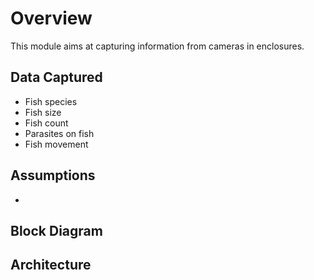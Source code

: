 # Overview
This module aims at capturing information from cameras in enclosures. 

## Data Captured
- Fish species
- Fish size
- Fish count
- Parasites on fish
- Fish movement

## Assumptions
- 
## Block Diagram

## Architecture

